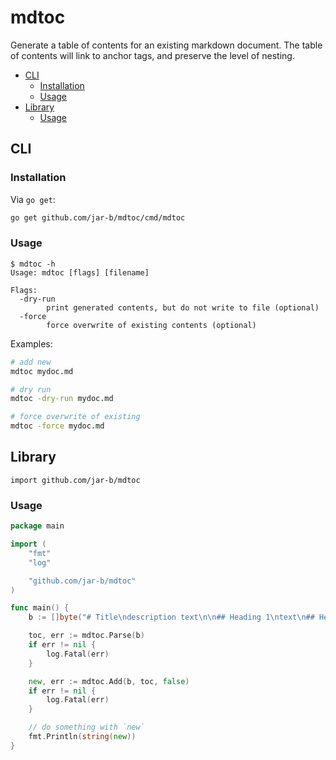 # mdtoc
Generate a table of contents for an existing markdown document. The table of contents will link to anchor tags, and preserve the level of nesting. 


<!---mdtoc begin--->
* [CLI](#cli)
  * [Installation](#installation)
  * [Usage](#usage)
* [Library](#library)
  * [Usage](#usage-1)
<!---mdtoc end--->
## CLI

### Installation

Via `go get`:

```sh
go get github.com/jar-b/mdtoc/cmd/mdtoc
```

### Usage

```
$ mdtoc -h
Usage: mdtoc [flags] [filename]

Flags:
  -dry-run
    	print generated contents, but do not write to file (optional)
  -force
    	force overwrite of existing contents (optional)
```

Examples:

```sh
# add new
mdtoc mydoc.md

# dry run
mdtoc -dry-run mydoc.md

# force overwrite of existing
mdtoc -force mydoc.md
```

## Library

`import github.com/jar-b/mdtoc`

### Usage

```go
package main

import (
	"fmt"
	"log"

	"github.com/jar-b/mdtoc"
)

func main() {
	b := []byte("# Title\ndescription text\n\n## Heading 1\ntext\n## Heading 2\nmore text")

	toc, err := mdtoc.Parse(b)
	if err != nil {
		log.Fatal(err)
	}

	new, err := mdtoc.Add(b, toc, false)
	if err != nil {
		log.Fatal(err)
	}

	// do something with `new`
	fmt.Println(string(new))
}
```
